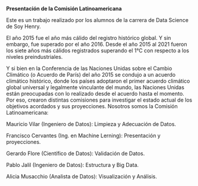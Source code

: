 
**Presentación de la Comisión Latinoamericana**

Este es un trabajo realizado por los alumnos de la carrera de Data Science de Soy Henry.

El año 2015 fue el año más cálido del registro histórico global. Y sin embargo, fue superado por el año 2016. Desde el año 2015 al 2021 fueron los siete años más cálidos registrados superando el 1°C con respecto a los niveles preindustriales.

Y si bien en la Conferencia de las Naciones Unidas sobre el Cambio Climático (o Acuerdo de París) del año 2015 se condujo a un acuerdo climático histórico, donde los países adoptaron el primer acuerdo climático global universal y legalmente vinculante del mundo, las Naciones Unidas están preocupadas con lo realizado desde el acuerdo hasta el momento. 
Por eso, crearon distintas comisiones para investigar el estado actual de los objetivos acordados y sus proyecciones.
Nosotros somos la Comisión Latinoamericana:

Mauricio Vilar (Ingeniero de Datos): Limpieza y Adecuación de Datos.

Francisco Cervantes (Ing. en Machine Lerning): Presentación y proyecciones.

Gerardo Flore (Científico de Datos): Validación de Datos.

Pablo Jalil (Ingeniero de Datos): Estructura y Big Data.

Alicia Musacchio (Analista de Datos): Visualización y Análisis.
